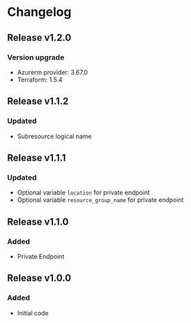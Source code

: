 # Changelog

## Release v1.2.0

### Version upgrade
- Azurerm provider: 3.67.0
- Terraform: 1.5.4
   
## Release v1.1.2

### Updated
- Subresource logical name
   
## Release v1.1.1

### Updated
- Optional variable `location` for private endpoint
- Optional variable  `resource_group_name` for private endpoint


   
## Release v1.1.0

### Added

- Private Endpoint
   
## Release v1.0.0

### Added

- Initial code
   